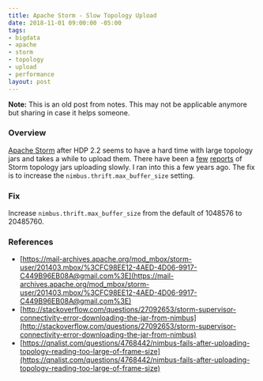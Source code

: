 ```yaml
---
title: Apache Storm - Slow Topology Upload
date: 2018-11-01 09:00:00 -05:00
tags:
- bigdata
- apache
- storm
- topology
- upload
- performance
layout: post
---
```


**Note:** This is an old post from notes. This may not be applicable anymore but sharing in case it helps someone.

### Overview
[Apache Storm](https://storm.apache.org/) after HDP 2.2 seems to have a hard time with large topology jars and takes a while to upload them. There have been a [few](https://mail-archives.apache.org/mod_mbox/storm-user/201603.mbox/%3CCAPC1M2i3OpKhC3n_+oTJke45Efuxq2PxMVurx71oEU-=Nqd9gQ@mail.gmail.com%3E) [reports](https://community.hortonworks.com/questions/24517/topology­code­distribution­takes­too­much­time.html) of Storm topology jars uploading slowly. I ran into this a few years ago. The fix is to increase the `nimbus.thrift.max_buffer_size` setting.

### Fix
Increase `nimbus.thrift.max_buffer_size` from the default of 1048576 to 20485760.

### References
* [https://mail-archives.apache.org/mod_mbox/storm-user/201403.mbox/%3CFC98EE12-4AED-4D06-9917-C449B96EB08A@gmail.com%3E](https://mail-archives.apache.org/mod_mbox/storm-user/201403.mbox/%3CFC98EE12-4AED-4D06-9917-C449B96EB08A@gmail.com%3E)
* [http://stackoverflow.com/questions/27092653/storm-supervisor-connectivity-error-downloading-the-jar-from-nimbus](http://stackoverflow.com/questions/27092653/storm-supervisor-connectivity-error-downloading-the-jar-from-nimbus)
* [https://qnalist.com/questions/4768442/nimbus-fails-after-uploading-topology-reading-too-large-of-frame-size](https://qnalist.com/questions/4768442/nimbus-fails-after-uploading-topology-reading-too-large-of-frame-size)

